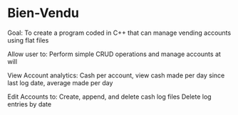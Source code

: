 # Bien-Vendu

Goal:
To create a program coded in C++ that can manage vending accounts using flat files

Allow user to:
Perform simple CRUD operations and manage accounts at will

View Account analytics:
Cash per account, view cash made per day since last log date, average made per day

Edit Accounts to:
Create, append, and delete cash log files
Delete log entries by date

